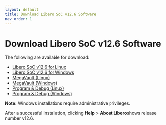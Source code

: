 ```yaml
---
layout: default
title: Download Libero SoC v12.6 Software
nav_order: 1
---
```

# Download Libero SoC v12.6 Software

The following are available for download:

-   [Libero SoC v12.6 for Linux](https://soc.microsemi.com/portal/default.aspx?r=3&p=f=LiberoSoC_v12_6_LIN)
-   [Libero SoC v12.6 for Windows](https://soc.microsemi.com/portal/default.aspx?r=3&p=f=LiberoSoC_v12_6_WIN)
-   [MegaVault \(Linux\)](https://soc.microsemi.com/portal/default.aspx?r=3&p=f=LiberoSoC_v12_6_MEGAVAULT_LIN)
-   [MegaVault \(Windows\)](https://soc.microsemi.com/portal/default.aspx?r=3&p=f=LiberoSoC_v12_6_MEGAVAULT_WIN)
-   [Program & Debug \(Linux\)](https://soc.microsemi.com/portal/default.aspx?r=3&p=f=ProgramDebug_v12_6_LIN)
-   [Program & Debug \(Windows\)](https://soc.microsemi.com/portal/default.aspx?r=3&p=f=ProgramDebug_v12_6_WIN)

**Note:** Windows installations require administrative privileges.

After a successful installation, clicking **Help** \> **About Libero**shows release number v12.6.

